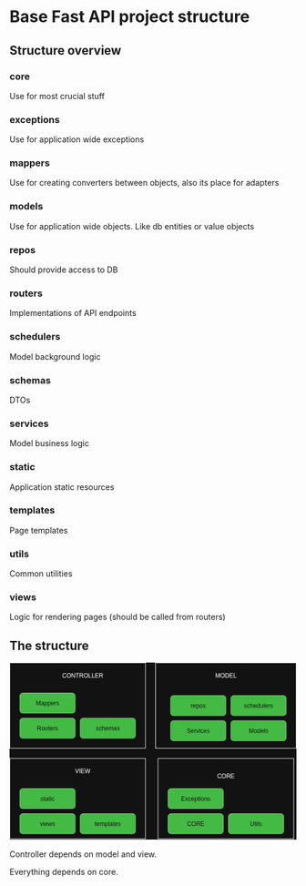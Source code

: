 # Base Fast API project structure

## Structure overview

### core
Use for most crucial stuff

### exceptions
Use for application wide exceptions

### mappers
Use for creating converters between objects, also its place for adapters

### models
Use for application wide objects. Like db entities or value objects

### repos
Should provide access to DB

### routers
Implementations of API endpoints

### schedulers
Model background logic

### schemas
DTOs

### services
Model business logic

### static 
Application static resources

### templates
Page templates

### utils
Common utilities

### views 
Logic for rendering pages (should be called from routers)

## The structure
![Alt text](/assets-discard/fast-api-base.png)

Controller depends on model and view.

Everything depends on core.




